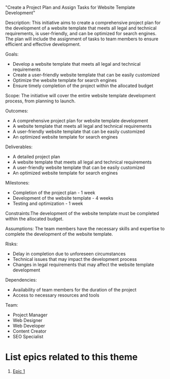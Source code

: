 "Create a Project Plan and Assign Tasks for Website Template Development"

Description: This initiative aims to create a comprehensive project plan for the development of a website template that meets all legal and technical requirements, is user-friendly, and can be optimized for search engines. The plan will include the assignment of tasks to team members to ensure efficient and effective development.

Goals:
- Develop a website template that meets all legal and technical requirements
- Create a user-friendly website template that can be easily customized
- Optimize the website template for search engines
- Ensure timely completion of the project within the allocated budget

Scope: The initiative will cover the entire website template development process, from planning to launch.

Outcomes:
- A comprehensive project plan for website template development
- A website template that meets all legal and technical requirements
- A user-friendly website template that can be easily customized
- An optimized website template for search engines

Deliverables:
- A detailed project plan
- A website template that meets all legal and technical requirements
- A user-friendly website template that can be easily customized
- An optimized website template for search engines

Milestones:
- Completion of the project plan - 1 week
- Development of the website template - 4 weeks
- Testing and optimization - 1 week

Constraints:The development of the website template must be completed within the allocated budget.

Assumptions: The team members have the necessary skills and expertise to complete the development of the website template.

Risks:
- Delay in completion due to unforeseen circumstances
- Technical issues that may impact the development process
- Changes in legal requirements that may affect the website template development

Dependencies:
- Availability of team members for the duration of the project
- Access to necessary resources and tools

Team:
- Project Manager
- Web Designer
- Web Developer
- Content Creator
- SEO Specialist

# List epics related to this theme
1. [Epic 1](documentation/templates/theme/initiatives/epics/epic_template.md)